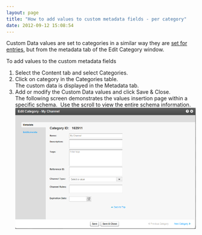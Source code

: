 ```yaml
---
layout: page
title: "How to add values to custom metadata fields - per category"
date: 2012-09-12 15:08:54
---
```


Custom Data values are set to categories in a similar way they are [set for entries][1], but from the metadata tab of the Edit Category window.

 [1]: http://knowledge.kaltura.com/node/626/edit

<p class="mce-procedure">
  To add values to the custom metadata fields
</p>

1.  Select the Content tab and select Categories.
2.  Click on category in the Categories table.  
    The custom data is displayed in the Metadata tab.
3.  Add or modify the Custom Data values and click Save & Close.<span><br /></span>The following screen demonstrates the values insertion page within a specific schema.  Use the scroll to view the entire schema information.<img src="../../assets/692">